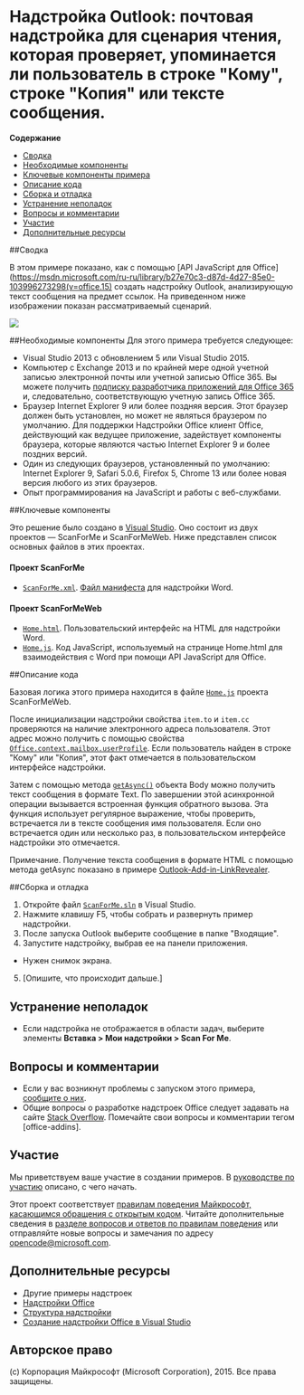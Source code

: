 # Надстройка Outlook: почтовая надстройка для сценария чтения, которая проверяет, упоминается ли пользователь в строке "Кому", строке "Копия" или тексте сообщения.

**Содержание**

* [Сводка](#summary)
* [Необходимые компоненты](#prerequisites)
* [Ключевые компоненты примера](#components)
* [Описание кода](#codedescription)
* [Сборка и отладка](#build)
* [Устранение неполадок](#troubleshooting)
* [Вопросы и комментарии](#questions)
* [Участие](#contribute)
* [Дополнительные ресурсы](#additional-resources)

<a name="summary"></a>
##Сводка

В этом примере показано, как с помощью [API JavaScript для Office](https://msdn.microsoft.com/ru-ru/library/b27e70c3-d87d-4d27-85e0-103996273298(v=office.15) создать надстройку Outlook, анализирующую текст сообщения на предмет ссылок. На приведенном ниже изображении показан рассматриваемый сценарий.

 ![](../https://github.com/OfficeDev/Outlook-Add-in-ScanForMe/blob/master/readme-images/screenshot1.PNG)

<a name="prerequisites"></a>
##Необходимые компоненты
Для этого примера требуется следующее:  

  - Visual Studio 2013 с обновлением 5 или Visual Studio 2015.  
  - Компьютер с Exchange 2013 и по крайней мере одной учетной записью электронной почты или учетной записью Office 365. Вы можете получить [подписку разработчика приложений для Office 365](http://aka.ms/ro9c62) и, следовательно, соответствующую учетную запись Office 365.
  - Браузер Internet Explorer 9 или более поздняя версия. Этот браузер должен быть установлен, но может не являться браузером по умолчанию. Для поддержки Надстройки Office клиент Office, действующий как ведущее приложение, задействует компоненты браузера, которые являются частью Internet Explorer 9 и более поздних версий.
  - Один из следующих браузеров, установленный по умолчанию: Internet Explorer 9, Safari 5.0.6, Firefox 5, Chrome 13 или более новая версия любого из этих браузеров.
  - Опыт программирования на JavaScript и работы с веб-службами.

<a name="components"></a>
##Ключевые компоненты

Это решение было создано в [Visual Studio](https://msdn.microsoft.com/ru-ru/library/office/fp179827.aspx#Tools_CreatingWithVS). Оно состоит из двух проектов — ScanForMe и ScanForMeWeb. Ниже представлен список основных файлов в этих проектах. 
#### Проект ScanForMe

* [```ScanForMe.xml```](https://github.com/OfficeDev/Outlook-Add-in-ScanForMe/blob/master/ScanForMe/ScanForMeManifest/ScanForMe.xml). [Файл манифеста](https://msdn.microsoft.com/ru-ru/library/office/jj220082.aspx#StartBuildingApps_AnatomyofApp) для надстройки Word.

#### Проект ScanForMeWeb

* [```Home.html```](https://github.com/OfficeDev/Outlook-Add-in-ScanForMe/blob/master/ScanForMeWeb/AppRead/Home/Home.html). Пользовательский интерфейс на HTML для надстройки Word.
* [```Home.js```](https://github.com/OfficeDev/Outlook-Add-in-ScanForMe/blob/master/ScanForMeWeb/AppRead/Home/Home.js). Код JavaScript, используемый на странице Home.html для взаимодействия с Word при помощи API JavaScript для Office. 


<a name="codedescription"></a>
##Описание кода

Базовая логика этого примера находится в файле [```Home.js```](https://github.com/OfficeDev/Outlook-Add-in-ScanForMe/blob/master/ScanForMeWeb/AppRead/Home/Home.js)  проекта ScanForMeWeb. 

После инициализации надстройки свойства `item.to` и `item.cc` проверяются на наличие электронного адреса пользователя. Этот адрес можно получить с помощью свойства [```Office.context.mailbox.userProfile```](https://msdn.microsoft.com/ru-ru/library/office/fp160976.aspx). Если пользователь найден в строке "Кому" или "Копия", этот факт отмечается в пользовательском интерфейсе надстройки. 

Затем с помощью метода [```getAsync()```](https://msdn.microsoft.com/ru-ru/library/office/mt269089.aspx) объекта Body можно получить текст сообщения в формате Text. По завершении этой асинхронной операции вызывается встроенная функция обратного вызова. Эта функция использует регулярное выражение, чтобы проверить, встречается ли в тексте сообщения имя пользователя. Если оно встречается один или несколько раз, в пользовательском интерфейсе надстройки это отмечается. 

Примечание. Получение текста сообщения в формате HTML с помощью метода getAsync показано в примере [Outlook-Add-in-LinkRevealer](https://github.com/OfficeDev/Outlook-Add-in-LinkRevealer). 


<a name="build"></a>
##Сборка и отладка
1. Откройте файл [```ScanForMe.sln```](ScanForMe.sln) в Visual Studio.
2. Нажмите клавишу F5, чтобы собрать и развернуть пример надстройки. 
3. После запуска Outlook выберите сообщение в папке "Входящие".
4. Запустите надстройку, выбрав ее на панели приложения.

 - Нужен снимок экрана.


5. [Опишите, что происходит дальше.]


<a name="troubleshooting"></a>
## Устранение неполадок

- Если надстройка не отображается в области задач, выберите элементы **Вставка > Мои надстройки > Scan For Me**.

<a name="questions"></a>
## Вопросы и комментарии

- Если у вас возникнут проблемы с запуском этого примера, [сообщите о них](https://github.com/OfficeDev/Outlook-Add-in-ScanForMe/issues).
- Общие вопросы о разработке надстроек Office следует задавать на сайте [Stack Overflow](http://stackoverflow.com/questions/tagged/office-addins). Помечайте свои вопросы и комментарии тегом [office-addins].


<a name="contribute"></a>
## Участие ##
Мы приветствуем ваше участие в создании примеров. В [руководстве по участию](./Contributing.md) описано, с чего начать.

Этот проект соответствует [правилам поведения Майкрософт, касающимся обращения с открытым кодом](https://opensource.microsoft.com/codeofconduct/). Читайте дополнительные сведения в [разделе вопросов и ответов по правилам поведения](https://opensource.microsoft.com/codeofconduct/faq/) или отправляйте новые вопросы и замечания по адресу [opencode@microsoft.com](mailto:opencode@microsoft.com).


<a name="additional-resources"></a>
## Дополнительные ресурсы ##

- <a herf="https://github.com/OfficeDev?utf8=%E2%9C%93&amp;query=-Add-in">Другие примеры надстроек</a>
- [Надстройки Office](http://msdn.microsoft.com/ru-ru/library/office/jj220060.aspx)
- [Структура надстройки](https://msdn.microsoft.com/ru-ru/library/office/jj220082.aspx#StartBuildingApps_AnatomyofApp)
- [Создание надстройки Office в Visual Studio](https://msdn.microsoft.com/ru-ru/library/office/fp179827.aspx#Tools_CreatingWithVS)


## Авторское право
(c) Корпорация Майкрософт (Microsoft Corporation), 2015. Все права защищены.

